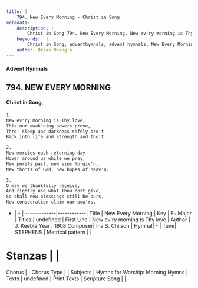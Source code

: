 ```yaml
---
title: |
    794. New Every Morning - Christ in Song
metadata:
    description: |
        Christ in Song 794. New Every Morning. New ev'ry morning is Thy love, This our awak'ning powers prove, Thro' sleep and darkness safely bro't Back into life and strength and tho't.
    keywords:  |
        Christ in Song, adventhymnals, advent hymnals, New Every Morning, New ev'ry morning is Thy love. 
    author: Brian Onang'o
---
```


#### Advent Hymnals
## 794. NEW EVERY MORNING
####  Christ in Song,

```txt
1.
New ev'ry morning is Thy love,
This our awak'ning powers prove,
Thro' sleep and darkness safely bro't
Back into life and strength and tho't.

2.
New mercies each returning day
Hover around us while we pray,
New perils past, new sins forgiv'n,
New tho'ts of God, new hopes of heav'n.

3.
O may we thankfully receive,
And rightly use what Thou dost give,
So shall new blessings still be ours,
New consecration claim our pow'rs.


```

- |   -  |
-------------|------------|
Title | New Every Morning |
Key | E♭ Major |
Titles | undefined |
First Line | New ev'ry morning is Thy love |
Author | J. Keeble
Year | 1908
Composer| Ina S. Chilson |
Hymnal|  - |
Tune| STEPHENS |
Metrical pattern | |
# Stanzas |  |
Chorus |  |
Chorus Type |  |
Subjects | Hymns for Worship: Morning Hymns |
Texts | undefined |
Print Texts | 
Scripture Song |  |
    
